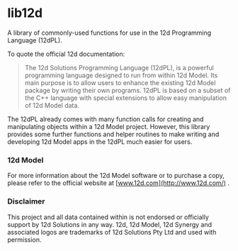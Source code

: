 # lib12d
A library of commonly-used functions for use in the 12d Programming Language (12dPL). 

To quote the official 12d documentation:
> The 12d Solutions Programming Language (12dPL), is a powerful programming language designed to run from within 12d Model. 
> Its main purpose is to allow users to enhance the existing 12d Model package by writing their own programs.
> 12dPL is based on a subset of the C++ language with special extensions to allow easy manipulation of 12d Model data.

The 12dPL already comes with many function calls for creating and manipulating objects within a 12d Model project. However, this library provides some further functions and helper routines to make writing and developing 12d Model apps in the 12dPL much easier for users.

### 12d Model
For more information about the 12d Model software or to purchase a copy, please refer to the official website at [www.12d.com](http://www.12d.com/) .

### Disclaimer
This project and all data contained within is not endorsed or officially support by 12d Solutions in any way. 12d, 12d Model, 12d Synergy and associated logos are trademarks of 12d Solutions Pty Ltd and used with permission.

